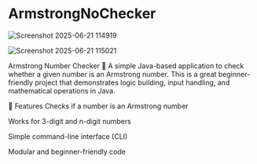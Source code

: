# ArmstrongNoChecker
![Screenshot 2025-06-21 114919](https://github.com/user-attachments/assets/60878c37-c92f-437c-8c61-5c938ba3beec)

![Screenshot 2025-06-21 115021](https://github.com/user-attachments/assets/4dc9d7ff-76fe-4bea-a351-8e72ce56c313)

Armstrong Number Checker 🔢
A simple Java-based application to check whether a given number is an Armstrong number. This is a great beginner-friendly project that demonstrates logic building, input handling, and mathematical operations in Java.

🚀 Features
Checks if a number is an Armstrong number

Works for 3-digit and n-digit numbers

Simple command-line interface (CLI)

Modular and beginner-friendly code
